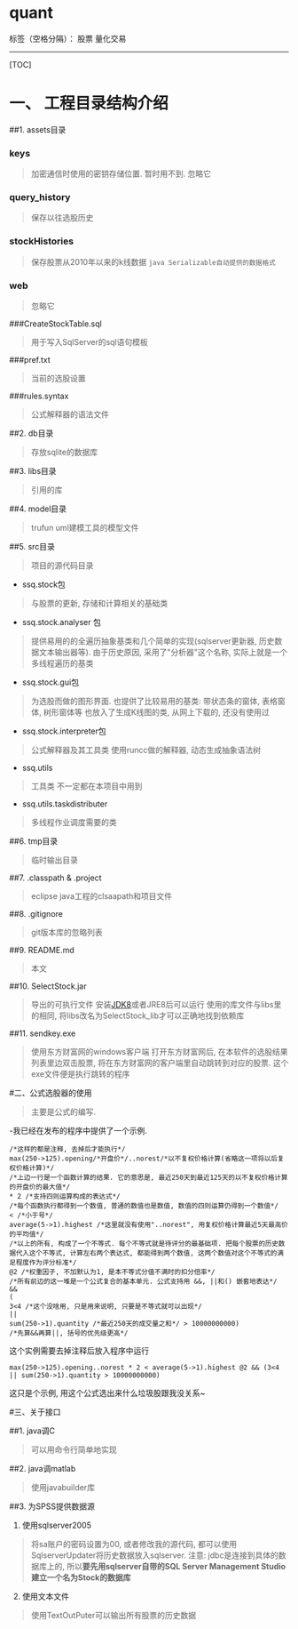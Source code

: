 # quant

标签（空格分隔）： 股票 量化交易 

---

[TOC]

# 一、 工程目录结构介绍
##1. assets目录
### keys 
> 加密通信时使用的密钥存储位置. 暂时用不到. 忽略它

### query_history 
> 保存以往选股历史

### stockHistories
> 保存股票从2010年以来的k线数据 `java Serializable自动提供的数据格式`

### web
> 忽略它

###CreateStockTable.sql
> 用于写入SqlServer的sql语句模板

###pref.txt
> 当前的选股设置

###rules.syntax
> 公式解释器的语法文件

##2. db目录
> 存放sqlite的数据库

##3. libs目录
> 引用的库

##4. model目录
> trufun uml建模工具的模型文件

##5. src目录
> 项目的源代码目录

- ssq.stock包 
>与股票的更新, 存储和计算相关的基础类

- ssq.stock.analyser 包 
> 提供易用的的全遍历抽象基类和几个简单的实现(sqlserver更新器, 历史数据文本输出器等). 由于历史原因, 采用了"分析器"这个名称, 实际上就是一个多线程遍历的基类

- ssq.stock.gui包
> 为选股而做的图形界面. 也提供了比较易用的基类: 带状态条的窗体, 表格窗体, 树形窗体等
> 也放入了生成K线图的类, 从网上下载的, 还没有使用过

- ssq.stock.interpreter包
> 公式解释器及其工具类 使用runcc做的解释器, 动态生成抽象语法树

- ssq.utils
> 工具类 不一定都在本项目中用到

- ssq.utils.taskdistributer
> 多线程作业调度需要的类

##6. tmp目录
> 临时输出目录

##7. .classpath & .project
> eclipse java工程的clsaapath和项目文件

##8. .gitignore
> git版本库的忽略列表

##9. README.md
> 本文

##10. SelectStock.jar
> 导出的可执行文件 安装[JDK8](http://www.oracle.com/technetwork/java/javase/downloads/jdk8-downloads-2133151.html)或者JRE8后可以运行 
> 使用的库文件与libs里的相同, 将libs改名为SelectStock_lib才可以正确地找到依赖库

##11. sendkey.exe
> 使用东方财富网的windows客户端
打开东方财富网后, 在本软件的选股结果列表里边双击股票, 将在东方财富网的客户端里自动跳转到对应的股票. 
这个exe文件便是执行跳转的程序

#二、公式选股器的使用
> 主要是公式的编写. 

-我已经在发布的程序中提供了一个示例. 
```
/*这样的都是注释, 去掉后才能执行*/
max(250->125).opening/*开盘价*/..norest/*以不复权价格计算(省略这一项将以后复权价格计算)*/ 
/*上边一行是一个函数计算的结果. 它的意思是, 最近250天到最近125天的以不复权价格计算的开盘价的最大值*/
* 2 /*支持四则运算构成的表达式*/
/*每个函数执行都得到一个数值, 普通的数值也是数值, 数值的四则运算仍得到一个数值*/
< /*小于号*/
average(5->1).highest /*这里就没有使用"..norest", 用复权价格计算最近5天最高价的平均值*/ 
/*以上的所有, 构成了一个不等式. 每个不等式就是待评分的最基础项. 把每个股票的历史数据代入这个不等式, 计算左右两个表达式, 都能得到两个数值, 这两个数值对这个不等式的满足程度作为评分标准*/
@2 /*权重因子, 不加默认为1, 是本不等式分值不满时的扣分倍率*/ 
/*所有前边的这一堆是一个公式复合的基本单元. 公式支持用 &&, ||和() 嵌套地表达*/
&& 
(
3<4 /*这个没啥用, 只是用来说明, 只要是不等式就可以出现*/
|| 
sum(250->1).quantity /*最近250天的成交量之和*/ > 10000000000)
/*先算&&再算||, 括号的优先级更高*/
```

这个实例需要去掉注释后放入程序中运行
```
max(250->125).opening..norest * 2 < average(5->1).highest @2 && (3<4 || sum(250->1).quantity > 10000000000)
```

这只是个示例, 用这个公式选出来什么垃圾股跟我没关系~

#三、关于接口

##1. java调C
> 可以用命令行简单地实现

##2. java调matlab
> 使用javabuilder库

##3. 为SPSS提供数据源
1. 使用sqlserver2005
>将sa账户的密码设置为00, 或者修改我的源代码, 都可以使用SqlserverUpdater将历史数据放入sqlserver. 
>注意: jdbc是连接到具体的数据库上的, 所以**要先用sqlserver自带的SQL Server Management Studio建立一个名为Stock的数据库**

2. 使用文本文件
>使用TextOutPuter可以输出所有股票的历史数据